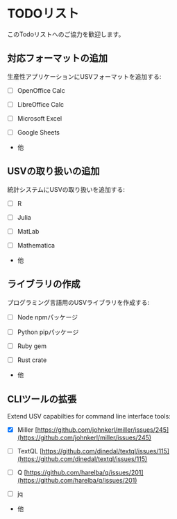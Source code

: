 # TODOリスト

このTodoリストへのご協力を歓迎します。

## 対応フォーマットの追加

生産性アプリケーションにUSVフォーマットを追加する:

- [ ] OpenOffice Calc

- [ ] LibreOffice Calc

- [ ] Microsoft Excel

- [ ] Google Sheets

- 他

## USVの取り扱いの追加

統計システムにUSVの取り扱いを追加する:

- [ ] R

- [ ] Julia

- [ ] MatLab

- [ ] Mathematica

- 他

## ライブラリの作成

プログラミング言語用のUSVライブラリを作成する:

- [ ] Node npmパッケージ

- [ ] Python pipパッケージ

- [ ] Ruby gem

- [ ] Rust crate

- 他

## CLIツールの拡張

Extend USV capabilties for command line interface tools:

- [x] Miller [https://github.com/johnkerl/miller/issues/245](https://github.com/johnkerl/miller/issues/245)

- [ ] TextQL [https://github.com/dinedal/textql/issues/115](https://github.com/dinedal/textql/issues/115)

- [ ] Q [https://github.com/harelba/q/issues/201](https://github.com/harelba/q/issues/201)

- [ ] jq

- 他
